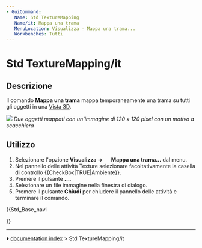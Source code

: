 ```yaml
---
- GuiCommand:
   Name: Std TextureMapping
   Name/it: Mappa una trama
   MenuLocation: Visualizza - Mappa una trama...
   Workbenches: Tutti
---
```


# Std TextureMapping/it



## Descrizione

Il comando **Mappa una trama** mappa temporaneamente una trama su tutti gli oggetti in una [Vista 3D](3D_view/it.md).

![](images/Std_TextureMapping_example.png ) 
*Due oggetti mappati con un'immagine di 120 x 120 pixel con un motivo a scacchiera*



## Utilizzo

1.  Selezionare l\'opzione **Visualizza → <img src="images/Std_TextureMapping.svg" width=16px> Mappa una trama...** dal menu.
2.  Nel pannello delle attività Texture selezionare facoltativamente la casella di controllo {{CheckBox|TRUE|Ambiente}}.
3.  Premere il pulsante **...**.
4.  Selezionare un file immagine nella finestra di dialogo.
5.  Premere il pulsante **Chiudi** per chiudere il pannello delle attività e terminare il comando.





{{Std_Base_navi

}}



---
⏵ [documentation index](../README.md) > Std TextureMapping/it
